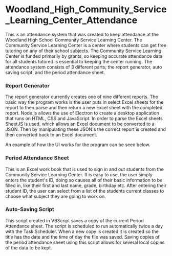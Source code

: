 # Woodland_High_Community_Service_Learning_Center_Attendance
This is an attendance system that was created to keep attendance at the Woodland High School Community Service Learning Center. The Community Service Learning Center is a center where students can get free tutoring on any of their school subjects. The Community Service Learning Center is funded primarily by grants, so keeping accurate attendance data for all students tutored is essential to keeping the center running. The attendance system consists of 3 different parts; the report generator, auto saving script, and the period attendance sheet.

### Report Generator
The report generator currently creates one of nine different reports. The basic way the program works is the user puts in select Excel sheets for the report to then parse and then return a new Excel sheet with the completed report. Node.js allows the use of Electron to create a desktop application that runs on HTML, CSS and JavaScript. In order to parse the Excel sheets SheetJS is used, which allows an Excel document to be converted to a JSON. Then by manipulating these JSON's the correct report is created and then converted back to an Excel document.

An example of how the UI works for the program can be seen below.








### Period Attendance Sheet
This is an Excel work book that is used to sign in and out students from the Community Service Learning Center. It is easy to use, the user simply enters the student's ID, doing so causes all of their basic information to be filled in, like their first and last name, grade, birthday etc. After entering their student ID, the user can select from a list of the students current classes to choose what subject they are going to work on. 



### Auto-Saving Script
This script created in VBScript saves a copy of the current Period Attendance sheet. The script is scheduled to run automatically twice a day with the Task Scheduler. When a new copy is created it is created so the title has the date and the time of day the file was saved. Saving copies of the period attendance sheet using this script allows for several local copies of the data to be kept.

